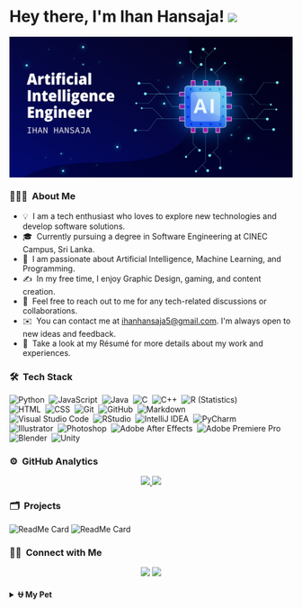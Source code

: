 <h1>
  Hey there, I'm Ihan Hansaja!
  <img src="https://media.giphy.com/media/hvRJCLFzcasrR4ia7z/giphy.gif" width="30px"/>
</h1>


<img alt="banner" src="https://raw.githubusercontent.com/IHANsaja/IHANsaja/master/assets/banner.jpg" align="center"/>

### 👨🏻‍💻 &nbsp;About Me

- 💡 &nbsp;I am a tech enthusiast who loves to explore new technologies and develop software solutions.
- 🎓 &nbsp;Currently pursuing a degree in Software Engineering at CINEC Campus, Sri Lanka.
- 🌱 &nbsp;I am passionate about Artificial Intelligence, Machine Learning, and Programming.
- ✍️ &nbsp;In my free time, I enjoy Graphic Design, gaming, and content creation.
- 💬 &nbsp;Feel free to reach out to me for any tech-related discussions or collaborations.
- ✉️ &nbsp;You can contact me at ihanhansaja5@gmail.com. I'm always open to new ideas and feedback.
- 📄 &nbsp;Take a look at my Résumé for more details about my work and experiences.



### 🛠 &nbsp;Tech Stack

![Python](https://img.shields.io/badge/-Python-05122A?style=flat&logo=python)&nbsp;
![JavaScript](https://img.shields.io/badge/-JavaScript-05122A?style=flat&logo=javascript)&nbsp;
![Java](https://img.shields.io/badge/-Java-05122A?style=flat&logo=Java&logoColor=FFA518)&nbsp;
![C](https://img.shields.io/badge/-C-05122A?style=flat&logo=C&logoColor=A8B9CC)&nbsp;
![C++](https://img.shields.io/badge/-C++-05122A?style=flat&logo=C%2B%2B&logoColor=00599C)&nbsp;
![R (Statistics)](https://img.shields.io/badge/-R-05122A?style=flat&logo=R&logoColor=276DC3)\
![HTML](https://img.shields.io/badge/-HTML-05122A?style=flat&logo=HTML5)&nbsp;
![CSS](https://img.shields.io/badge/-CSS-05122A?style=flat&logo=CSS3&logoColor=1572B6)&nbsp;
![Git](https://img.shields.io/badge/-Git-05122A?style=flat&logo=git)&nbsp;
![GitHub](https://img.shields.io/badge/-GitHub-05122A?style=flat&logo=github)&nbsp;
![Markdown](https://img.shields.io/badge/-Markdown-05122A?style=flat&logo=markdown)\
![Visual Studio Code](https://img.shields.io/badge/-Visual%20Studio%20Code-05122A?style=flat&logo=visual-studio-code&logoColor=007ACC)&nbsp;
![RStudio](https://img.shields.io/badge/-RStudio-05122A?style=flat&logo=rstudio)&nbsp;
![IntelliJ IDEA](https://img.shields.io/badge/-IntelliJ-05122A?style=flat&logo=intellij-idea&logoColor=1A73E8)&nbsp;
![PyCharm](https://img.shields.io/badge/-PyCharm-05122A?style=flat&logo=pycharm&logoColor=FFD43B)\
![Illustrator](https://img.shields.io/badge/-Illustrator-05122A?style=flat&logo=adobe-illustrator)&nbsp;
![Photoshop](https://img.shields.io/badge/-Photoshop-05122A?style=flat&logo=adobe-photoshop)&nbsp;
![Adobe After Effects](https://img.shields.io/badge/-Adobe_After_Effects-05122A?style=flat&logo=adobe-after-effects&logoColor=2C2255)&nbsp;
![Adobe Premiere Pro](https://img.shields.io/badge/-Adobe_Premiere_Pro-05122A?style=flat&logo=adobe-premiere-pro&logoColor=9999FF)\
![Blender](https://img.shields.io/badge/-Blender-05122A?style=flat&logo=blender&logoColor=FF6600)&nbsp;
![Unity](https://img.shields.io/badge/-Unity-05122A?style=flat&logo=unity&logoColor=000000)

### ⚙️ &nbsp;GitHub Analytics

<p align="center">
<a href="https://github.com/IHANsaja">
  <img height="180em" src="https://github-readme-stats-eight-theta.vercel.app/api?username=IHANsaja&show_icons=true&theme=algolia&include_all_commits=true&count_private=true"/>
  <img height="180em" src="https://github-readme-stats-eight-theta.vercel.app/api/top-langs/?username=IHANsaja&layout=compact&langs_count=8&theme=algolia"/>
</a>
</p>

### 🗂️ &nbsp;Projects

![ReadMe Card](https://github-readme-stats.vercel.app/api/pin/?username=IHANsaja&repo=Freya-TheVoiceAssistant)
![ReadMe Card](https://github-readme-stats.vercel.app/api/pin/?username=IHANsaja&repo=Cosmic-Crusade)

### 🤝🏻 &nbsp;Connect with Me

<p align="center">
<a href="https://www.linkedin.com/in/ihan-hansaja-548b45244"><img src="https://img.shields.io/badge/-Ihan%20Hansaja-0077B5?style=flat&logo=Linkedin&logoColor=white"/></a>
<a href="ihanhansaja5@gmail.com"><img src="https://img.shields.io/badge/-ihanhansaja5@gmail.com-D14836?style=flat&logo=Gmail&logoColor=white"/></a>
</p>

<details>
  <summary><b>⛎ My Pet</b></summary>

<div align="center">
<picture>
  <source media="(prefers-color-scheme: dark)" srcset="https://raw.githubusercontent.com/osiristape/osiristape/output/github-contribution-grid-snake-dark.svg">
  <source media="(prefers-color-scheme: light)" srcset="https://raw.githubusercontent.com/osiristape/osiristape/output/github-contribution-grid-snake.svg">
  <img alt="github contribution grid snake animation" src="https://raw.githubusercontent.com/osiristape/osiristape/output/github-contribution-grid-snake.svg">
</picture>
</div>
</details>
